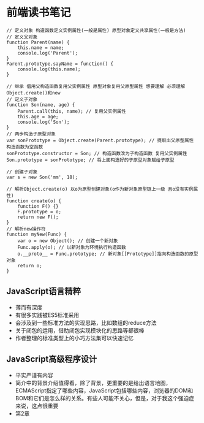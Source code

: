 # 前端读书笔记

```
// 定义对象 构造函数定义实例属性(一般是属性) 原型对象定义共享属性(一般是方法)
// 定义父对象
function Parent(name) {
	this.name = name;
	console.log('Parent');
}
Parent.prototype.sayName = function() {
	console.log(this.name);
}

// 继承 借用父构造函数复用父实例属性 原型对象复用父原型属性 想要理解 必须理解Object.create()和new
// 定义子对象
function Son(name, age) {
	Parent.call(this, name); // 复用父实例属性
	this.age = age;
	console.log('Son');
}
// 两步构造子原型对象
var sonPrototype = Object.create(Parent.prototype); // 提取出父原型属性 构造函数为空函数
sonPrototype.constructor = Son; // 构造函数改为子构造函数 复用父实例属性
Son.prototype = sonPrototype; // 将上面构造好的子原型对象赋给子原型

// 创建子对象
var s = new Son('mm', 18);

// 解析Object.create(o) 以o为原型创建对象(o作为新对象原型链上一级 且o没有实例属性)
function create(o) {
	function F() {}
	F.prototype = o;
	return new F();
}
// 解析new操作符
function myNew(Func) {
	var o = new Object(); // 创建一个新对象
	Func.apply(o); // 以新对象为环境执行构造函数
	o.__proto__ = Func.prototype; // 新对象[[Prototype]]指向构造函数的原型对象
	return o;
}
```

## JavaScript语言精粹
- 薄而有深度
- 有很多实践被ES5标准采用
- 会涉及到一些标准方法的实现思路，比如数组的reduce方法
- 关于闭包的运用，借助闭包实现模块化的思路等都很棒
- 作者整理的标准类型上的小巧方法集可以快速记忆

## JavaScript高级程序设计
- 平实严谨有内容
- 简介中的背景介绍值得看，除了背景，更重要的是给出语言地图，ECMAScript指定了哪些内容，JavaScript包括哪些内容，浏览器的DOM和BOM和它们是怎么样的关系。有些人可能不关心，但是，对于我这个强迫症来说，这点很重要
- 第2章 <script>标签在html中该怎么放？需要重点看
- 第3章和第5章 讲的是基本类型的方法和引用类型的方法，比语言精粹中的小巧方法集详细。基础好可跳过
- 第4章 作用域和垃圾清除 需要重点看
- 第6章 主要讲了两个部分，创建对象和如何实现继承，需要细细品味 极其精彩，代码放在extends.js和createObject.js
- 第7章 讲函数 最重要的概念是作用域链[[Scope]] 加上JS的GC，返回函数为什么能实现闭包通过作用域链一目了然。后面讲了如何实现块级作用域，私有变量，模块等 都是建立在作用域链上的。
- 第8章 BOM window和框架 top parent self 要好好理解 然后是location获取search 最后是navigator来检测浏览器。做大致了解即可。
- 第9章 客户端检测 讲了能力检测 怪癖/Bug检测 用户代理检测(检测渲染引擎 浏览器等) 原则是确定浏览器是否具有某能力比用得什么代理更加有用。
- 第10章 DOM 讲了基本的使用JS操作DOM的方法 document element节点如何操作节点属性和文本是重点 还讲了动态脚本和样式的两种实现方法 基础好可跳过。 这一章有个必须理解的概念，通过childNodes attribute等返回的这类集合属性，在访问它们的时候才去查询DOM树，因此会动态更新，然而也会带来性能问题。
- 第11章 DOM扩展 主要理解选择器APIquerySelector/All 和H5规定的很多规范 getElementByClassName innerHTML outerHtml已经这这类方法的性能问题 还有一个问题就是DOM中的空白文本节点，元素遍历提供了nodelist来获取忽略它们的对象
- 第12章 DOM2和DOM3 xmlns命令空间的概念不知道有什么用 但是DOM2样式操作属于必会的内容 内联style属性用元素节点的style对象操作(样式表的计算属性用window.getComputedStyle()获取 只读) style标签样式和link标签引入的样式用document.styleSheet[0].cssRule[0].style操作 元素大小offset client scroll这三个代表的偏移位置和大小 DOM2提供了遍历文档的 document.createTreeWalker和一个简单版 关于范围的选择 我个人的看法是没必要掌握 大可以构建更好的HTML然后操作元素节点来做。
- 第13章 事件 也是重中之重 
	* 事件流：捕获流->事件处理程序/监听器->冒泡流
	* 事件处理程序会自动获得event和this event代表事件 this指向促发事件的元素
	* 如何添加事件处理程序
		+ HTML事件处理程序： onclick属性
		+ DOM0级事件处理程序： 元素节点.onclick/*也可以用[]来访问*/ = function() {} 冒泡阶段
		+ DOM2级事件处理程序： 元素节点.addEventListener('onclick', function(){}, false) true为捕获阶段 false为冒泡阶段 removeEventListener('onclick', handler, false); 匿名处理函数删除不掉
		+ IE8之前的事件处理程序：元素节点.attachEvent('click', function(){}) 冒泡阶段
	* 事件对象event
	* 事件类型
		+ load unload
		+ 焦点事件 focus blur focusin focusout
		+ 鼠标事件 鼠标位置 clientX/Y pageX/Y screenX/Y
		+ 键盘事件 keydown keypress/textInput keyup 通过event.keyCode/charCode获取按下的键
		+ 另外要清楚 删除节点，插入节点这种事件也可以监听
		+ HTML5事件 contentmenu事件实现自定义右键菜单 DOMContentLoaded精确到DOM树加载完成 readystatechange+readyState(window, script, css才有)模拟DOMContentLoaded
		+ 设备事件 横竖屏 重力感应方向 不是特别重要 当然如果开发移动端游戏很重要
		+ 触摸和手势事件 touchstart touchmove touchend 属性 touches[] targetTouchs[] changeTouches[]
			- 1.touches：当前位于屏幕上的所有手指的一个列表。
			- 2.targetTouches：位于当前DOM元素上的手指的一个列表。
			- 3.changedTouches：触发当前事件的手指的一个列表。
	* 内存和性能 大量是事件处理程序会占用大量内存 可以采用事件委托来减少事件处理程序的数量 并且在一个事件不需要后或者对应的元素被删除后 手工删除事件处理函数
- 第14章 讲表单对于表单 我个人兴致不高 不过后面的富文本倒是很有意思 尝试了一下发现使用img点击去调用execCommand方法才行 使用div的话 会自动清空编辑区的选择
- 第15章 Canvas绘图 这个很有意思 之前python的海归绘图就很喜欢 Canvas比起它强大得多 代码放在canvas2d 关于3d绘图webgl还是需要更专业的书籍
- 第16章 HTML5一些新API 拖放事件(dataTransfer)。 媒体元素，音视频 自定义播放器很简单，因为这两个元素定义了很多属性以及方法来对此提供支持。 ajax之后前进后退基本废了，h5的状态管理可以在不重新加载页面的情况下改变URL。
- 第17章 调试和错误处理 毕竟是经典，调试技巧都比较老了，看一下错误类型还有实现服务器日志的思路即可。
- 第18，19章都是讲的XML 我跳过了
- 第20章 JSON ES5规定了原生JSON对象 序列化JSON.stringify(jsobj, replacer, 4) 反序列化JSON.parse(jsonstr, reviver) 第二个参数都是函数 两个参数为key, value。 另外要理解序列化的顺序
	* 调用toJSON()返回对象 没有该方法 直接返回原对象
	* 过滤	参数2
	* 序列化
	* 格式化 参数3
- 第21章 Ajax 非常重要，XHR对象的使用流程(异步onreadystate事件) 如何指定请求头和相应类型
	* FormData 使用Ajax序列化表单数据的XHR2级规范(可以自己实现)
	* timeout和ontimeout 指定超时，原理也很简单
	* 指定响应类型 overrideMimeType()
	* 还提出了监控进度的事件 loadstart progress load/error/abort loadend
	- 再接着就是跨域资源共享 理解其基本思想: Origin 请求头和 Access-Control-Allow-Origin匹配
		- XDR
		- XHR 原生支持 使用绝对URL就是跨域请求 相对URL就是同域请求
		- Preflighted Requests
		- withCredentials发送带cookie HTTP认证 客户端SSL证明的请求
		- 图像ping
		- JSONP 原理
	- Comet 长轮询 流
		- 服务器发送事件 SSE 服务器向客户端推送数据的单向连接
		- Web Sockets	服务器和客户端的全双工通信
	- 安全
		- 未被授权系统有权访问某个资源的情况 称为CSRF跨站请求伪造
		